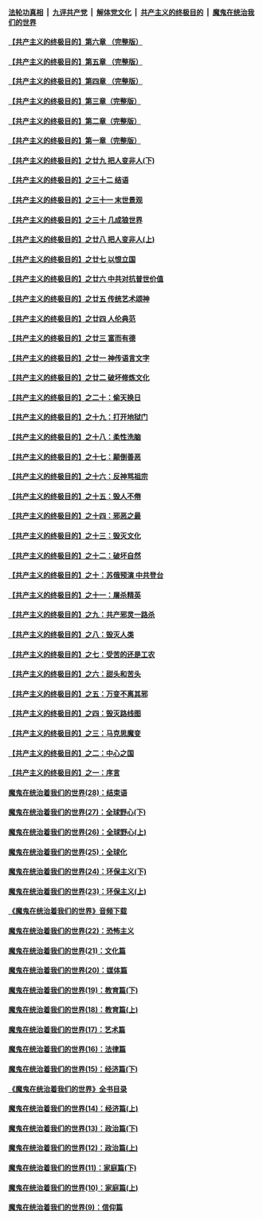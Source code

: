 ####  [法轮功真相](../../../../basic/blob/master/README.md?t=02060739) &nbsp;|&nbsp; [九评共产党](../../../../9ping.md/blob/master/README.md?t=02060739) &nbsp;|&nbsp; [解体党文化](../../../../jtdwh.md/blob/master/README.md?t=02060739)  &nbsp;|&nbsp; [共产主义的终极目的](../../../../gczydzjmd.md/blob/master/README.md?t=02060739) &nbsp;|&nbsp; [魔鬼在统治我们的世界](../../../../mgztzwmdsj.md/blob/master/README.md?t=02060739) 

#### [【共产主义的终极目的】第六章 （完整版）](../pages/nsc422/n11428913.md?t=02060739) 

#### [【共产主义的终极目的】第五章 （完整版）](../pages/nsc422/n11428912.md?t=02060739) 

#### [【共产主义的终极目的】第四章 （完整版）](../pages/nsc422/n11428907.md?t=02060739) 

#### [【共产主义的终极目的】第三章（完整版）](../pages/nsc422/n11428848.md?t=02060739) 

#### [【共产主义的终极目的】第二章（完整版）](../pages/nsc422/n11428831.md?t=02060739) 

#### [【共产主义的终极目的】第一章（完整版）](../pages/nsc422/n11417651.md?t=02060739) 

#### [【共产主义的终极目的】之廿九 把人变非人(下)](../pages/nsc422/n11344140.md?t=02060739) 

#### [【共产主义的终极目的】之三十二 结语](../pages/nsc422/n11360535.md?t=02060739) 

#### [【共产主义的终极目的】之三十一 末世景观](../pages/nsc422/n11351129.md?t=02060739) 

#### [【共产主义的终极目的】之三十 几成狼世界](../pages/nsc422/n11348280.md?t=02060739) 

#### [【共产主义的终极目的】之廿八 把人变非人(上)](../pages/nsc422/n11340492.md?t=02060739) 

#### [【共产主义的终极目的】之廿七 以恨立国](../pages/nsc422/n11336944.md?t=02060739) 

#### [【共产主义的终极目的】之廿六 中共对抗普世价值](../pages/nsc422/n11324785.md?t=02060739) 

#### [【共产主义的终极目的】之廿五 传统艺术颂神](../pages/nsc422/n11296396.md?t=02060739) 

#### [【共产主义的终极目的】之廿四 人伦典范](../pages/nsc422/n11296397.md?t=02060739) 

#### [【共产主义的终极目的】之廿三 富而有德](../pages/nsc422/n11283598.md?t=02060739) 

#### [【共产主义的终极目的】之廿一 神传语言文字](../pages/nsc422/n11263265.md?t=02060739) 

#### [【共产主义的终极目的】之廿二 破坏修炼文化](../pages/nsc422/n11245728.md?t=02060739) 

#### [【共产主义的终极目的】之二十：偷天换日](../pages/nsc422/n11238846.md?t=02060739) 

#### [【共产主义的终极目的】之十九：打开地狱门](../pages/nsc422/n11206376.md?t=02060739) 

#### [【共产主义的终极目的】之十八：柔性洗脑](../pages/nsc422/n11199994.md?t=02060739) 

#### [【共产主义的终极目的】之十七：颠倒善恶](../pages/nsc422/n11179782.md?t=02060739) 

#### [【共产主义的终极目的】之十六：反神骂祖宗](../pages/nsc422/n11166798.md?t=02060739) 

#### [【共产主义的终极目的】之十五：毁人不倦](../pages/nsc422/n11166792.md?t=02060739) 

#### [【共产主义的终极目的】之十四：邪恶之最](../pages/nsc422/n11150249.md?t=02060739) 

#### [【共产主义的终极目的】之十三：毁灭文化](../pages/nsc422/n11135227.md?t=02060739) 

#### [【共产主义的终极目的】之十二：破坏自然](../pages/nsc422/n11135214.md?t=02060739) 

#### [【共产主义的终极目的】之十：苏俄预演 中共登台](../pages/nsc422/n11118424.md?t=02060739) 

#### [【共产主义的终极目的】之十一：屠杀精英](../pages/nsc422/n11118442.md?t=02060739) 

#### [【共产主义的终极目的】之九：共产邪灵一路杀](../pages/nsc422/n11114139.md?t=02060739) 

#### [【共产主义的终极目的】之八：毁灭人类](../pages/nsc422/n11108503.md?t=02060739) 

#### [【共产主义的终极目的】之七：受苦的还是工农](../pages/nsc422/n11101809.md?t=02060739) 

#### [【共产主义的终极目的】之六：甜头和苦头](../pages/nsc422/n11096971.md?t=02060739) 

#### [【共产主义的终极目的】之五：万变不离其邪](../pages/nsc422/n11091285.md?t=02060739) 

#### [【共产主义的终极目的】之四：毁灭路线图](../pages/nsc422/n11086284.md?t=02060739) 

#### [【共产主义的终极目的】之三：马克思魔变](../pages/nsc422/n11061941.md?t=02060739) 

#### [【共产主义的终极目的】之二：中心之国](../pages/nsc422/n11047728.md?t=02060739) 

#### [【共产主义的终极目的】之一：序言](../pages/nsc422/n11086077.md?t=02060739) 

#### [魔鬼在统治着我们的世界(28)：结束语](../pages/nsc422/n10936246.md?t=02060739) 

#### [魔鬼在统治着我们的世界(27)：全球野心(下)](../pages/nsc422/n10928319.md?t=02060739) 

#### [魔鬼在统治着我们的世界(26)：全球野心(上)](../pages/nsc422/n10900318.md?t=02060739) 

#### [魔鬼在统治着我们的世界(25)：全球化](../pages/nsc422/n10788205.md?t=02060739) 

#### [魔鬼在统治着我们的世界(24)：环保主义(下)](../pages/nsc422/n10695307.md?t=02060739) 

#### [魔鬼在统治着我们的世界(23)：环保主义(上)](../pages/nsc422/n10688613.md?t=02060739) 

#### [《魔鬼在统治着我们的世界》音频下载](../pages/nsc422/n10635553.md?t=02060739) 

#### [魔鬼在统治着我们的世界(22)：恐怖主义](../pages/nsc422/n10614727.md?t=02060739) 

#### [魔鬼在统治着我们的世界(21)：文化篇](../pages/nsc422/n10597706.md?t=02060739) 

#### [魔鬼在统治着我们的世界(20)：媒体篇](../pages/nsc422/n10586579.md?t=02060739) 

#### [魔鬼在统治着我们的世界(19)：教育篇(下)](../pages/nsc422/n10564808.md?t=02060739) 

#### [魔鬼在统治着我们的世界(18)：教育篇(上)](../pages/nsc422/n10526970.md?t=02060739) 

#### [魔鬼在统治着我们的世界(17)：艺术篇](../pages/nsc422/n10499093.md?t=02060739) 

#### [魔鬼在统治着我们的世界(16)：法律篇](../pages/nsc422/n10485969.md?t=02060739) 

#### [魔鬼在统治着我们的世界(15)：经济篇(下)](../pages/nsc422/n10469975.md?t=02060739) 

#### [《魔鬼在统治着我们的世界》全书目录](../pages/nsc422/n10464261.md?t=02060739) 

#### [魔鬼在统治着我们的世界(14)：经济篇(上)](../pages/nsc422/n10457370.md?t=02060739) 

#### [魔鬼在统治着我们的世界(13)：政治篇(下)](../pages/nsc422/n10448270.md?t=02060739) 

#### [魔鬼在统治着我们的世界(12)：政治篇(上)](../pages/nsc422/n10444576.md?t=02060739) 

#### [魔鬼在统治着我们的世界(11)：家庭篇(下)](../pages/nsc422/n10440961.md?t=02060739) 

#### [魔鬼在统治着我们的世界(10)：家庭篇(上)](../pages/nsc422/n10435448.md?t=02060739) 

#### [魔鬼在统治着我们的世界(9)：信仰篇](../pages/nsc422/n10432159.md?t=02060739) 

